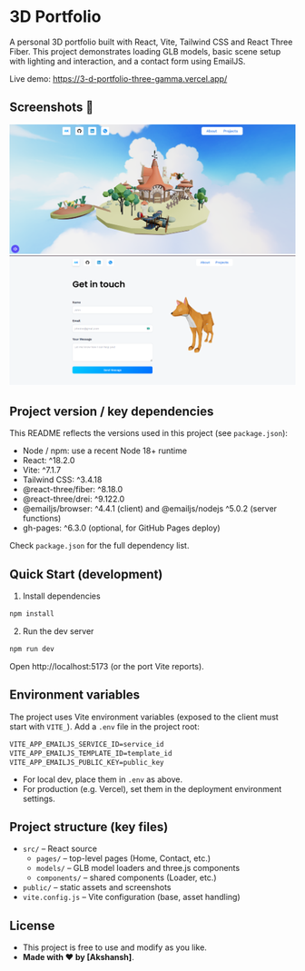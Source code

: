 # 3D Portfolio

A personal 3D portfolio built with React, Vite, Tailwind CSS and React Three Fiber. This project demonstrates loading GLB models, basic scene setup with lighting and interaction, and a contact form using EmailJS.

Live demo: https://3-d-portfolio-three-gamma.vercel.app/

## Screenshots 📸

![Landing view](public/screenshots/landing.png)
![Contact view](public/screenshots/contact.png)


## Project version / key dependencies

This README reflects the versions used in this project (see `package.json`):

- Node / npm: use a recent Node 18+ runtime
- React: ^18.2.0
- Vite: ^7.1.7
- Tailwind CSS: ^3.4.18
- @react-three/fiber: ^8.18.0
- @react-three/drei: ^9.122.0
- @emailjs/browser: ^4.4.1 (client) and @emailjs/nodejs ^5.0.2 (server functions)
- gh-pages: ^6.3.0 (optional, for GitHub Pages deploy)

Check `package.json` for the full dependency list.

## Quick Start (development)

1. Install dependencies

```bash
npm install
```

2. Run the dev server

```bash
npm run dev
```

Open http://localhost:5173 (or the port Vite reports).

## Environment variables

The project uses Vite environment variables (exposed to the client must start with `VITE_`). Add a `.env` file in the project root:

```
VITE_APP_EMAILJS_SERVICE_ID=service_id
VITE_APP_EMAILJS_TEMPLATE_ID=template_id
VITE_APP_EMAILJS_PUBLIC_KEY=public_key
```

- For local dev, place them in `.env` as above.
- For production (e.g. Vercel), set them in the deployment environment settings.


## Project structure (key files)

- `src/` – React source
	- `pages/` – top-level pages (Home, Contact, etc.)
	- `models/` – GLB model loaders and three.js components
	- `components/` – shared components (Loader, etc.)
- `public/` – static assets and screenshots
- `vite.config.js` – Vite configuration (base, asset handling)

## License

- This project is free to use and modify as you like. 
- __Made with ❤️ by [Akshansh]__.

